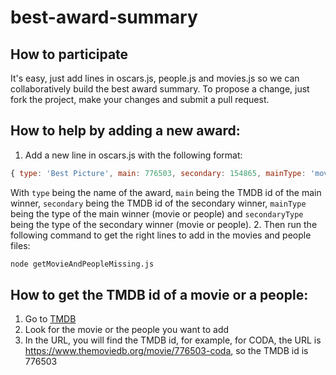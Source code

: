 # best-award-summary

## How to participate
It's easy, just add lines in oscars.js, people.js and movies.js so we can collaboratively build the best award summary.
To propose a change, just fork the project, make your changes and submit a pull request.

## How to help by adding a new award:
1. Add a new line in oscars.js with the following format:
```javascript
{ type: 'Best Picture', main: 776503, secondary: 154865, mainType: 'movie', secondaryType: 'people' },
```
With `type` being the name of the award, `main` being the TMDB id of the main winner, `secondary` being the TMDB id of the secondary winner, `mainType` being the type of the main winner (movie or people) and `secondaryType` being the type of the secondary winner (movie or people).
2. Then run the following command to get the right lines to add in the movies and people files:
```bash
node getMovieAndPeopleMissing.js
```

## How to get the TMDB id of a movie or a people:
1. Go to [TMDB](https://www.themoviedb.org/)
2. Look for the movie or the people you want to add
3. In the URL, you will find the TMDB id, for example, for CODA, the URL is https://www.themoviedb.org/movie/776503-coda, so the TMDB id is 776503
